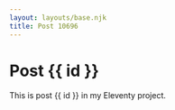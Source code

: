 ```yaml
---
layout: layouts/base.njk
title: Post 10696
---
```


# Post {{ id }}

This is post {{ id }} in my Eleventy project.
